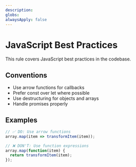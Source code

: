 ```yaml
---
description: 
globs: 
alwaysApply: false
---
```

# JavaScript Best Practices

This rule covers JavaScript best practices in the codebase.

## Conventions

- Use arrow functions for callbacks
- Prefer const over let where possible
- Use destructuring for objects and arrays
- Handle promises properly

## Examples

```javascript
// ✅ DO: Use arrow functions
array.map(item => transformItem(item));

// ❌ DON'T: Use function expressions
array.map(function(item) {
  return transformItem(item);
});
```
